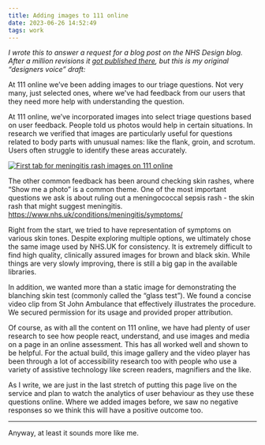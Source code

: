 ```yaml
---
title: Adding images to 111 online
date: 2023-06-26 14:52:49
tags: work
---
```


_I wrote this to answer a request for a blog post on the NHS Design blog. After a million revisions it [got published there](https://digital.nhs.uk/blog/design-matters/2023/using-meningitis-pictures-and-video-on-111-online), but this is my original “designers voice” draft:_

At 111 online we’ve been adding images to our triage questions. Not very many, just selected ones, where we've had feedback from our users that they need more help with understanding the question.

At 111 online, we’ve incorporated images into select triage questions based on user feedback. People told us photos would help in certain situations. In research we verified that images are particularly useful for questions related to body parts with unusual names: like the flank, groin, and scrotum. Users often struggle to identify these areas accurately. 


[![First tab for meningitis rash images on 111 online](/images/meningitis-early-stage-rash.jpg)](/images/meningitis-early-stage-rash.jpg) 

 
The other common feedback has been around checking skin rashes, where “Show me a photo” is a common theme. One of the most important questions we ask is about ruling out a meningococcal sepsis rash - the skin rash that might suggest meningitis. 
https://www.nhs.uk/conditions/meningitis/symptoms/

Right from the start, we tried to have representation of symptoms on various skin tones. Despite exploring multiple options, we ultimately chose the same image used by NHS.UK for consistency. It is extremely difficult to find high quality, clinically assured images for brown and black skin. While things are very slowly improving, there is still a big gap in the available libraries.

In addition, we wanted more than a static image for demonstrating the blanching skin test (commonly called the “glass test”). We found a concise video clip from St John Ambulance that effectively illustrates the procedure. We secured permission for its usage and provided proper attribution.

Of course, as with all the content on 111 online, we have had plenty of user research to see how people react, understand, and use images and media on a page in an online assessment. This has all worked well and shown to be helpful. For the actual build, this image gallery and the video player has been through a lot of accessibility research too with people who use a variety of assistive technology like screen readers, magnifiers and the like.

As I write, we are just in the last stretch of putting this page live on the service and plan to watch the analytics of user behaviour as they use these questions online. Where we added images before, we saw no negative responses so we think this will have a positive outcome too.

---
Anyway, at least it sounds more like me.

